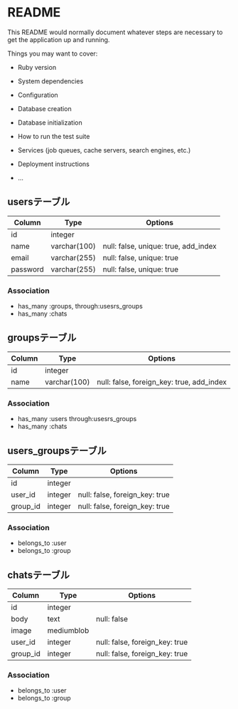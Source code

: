 # README

This README would normally document whatever steps are necessary to get the
application up and running.

Things you may want to cover:

* Ruby version

* System dependencies

* Configuration

* Database creation

* Database initialization

* How to run the test suite

* Services (job queues, cache servers, search engines, etc.)

* Deployment instructions

* ...


## usersテーブル
|Column|Type|Options|
|------|----|-------|
|id|integer||
|name|varchar(100)|null: false, unique: true, add_index|
|email|varchar(255)|null: false, unique: true|
|password|varchar(255)|null: false, unique: true|
### Association
- has_many :groups, through:usesrs_groups
- has_many :chats

## groupsテーブル
|Column|Type|Options|
|------|----|-------|
|id|integer||
|name|varchar(100)|null: false, foreign_key: true, add_index|
### Association
- has_many :users through:usesrs_groups
- has_many :chats

## users_groupsテーブル
|Column|Type|Options|
|------|----|-------|
|id|integer||
|user_id|integer|null: false, foreign_key: true|
|group_id|integer|null: false, foreign_key: true|

### Association
- belongs_to :user
- belongs_to :group


## chatsテーブル
|Column|Type|Options|
|------|----|-------|
|id|integer||
|body|text|null: false|
|image|mediumblob||
|user_id|integer|null: false, foreign_key: true|
|group_id|integer|null: false, foreign_key: true|

### Association
- belongs_to :user
- belongs_to :group

